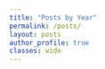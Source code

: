 ```yaml
---
title: "Posts by Year"
permalink: /posts/
layout: posts
author_profile: true
classes: wide
---
```

